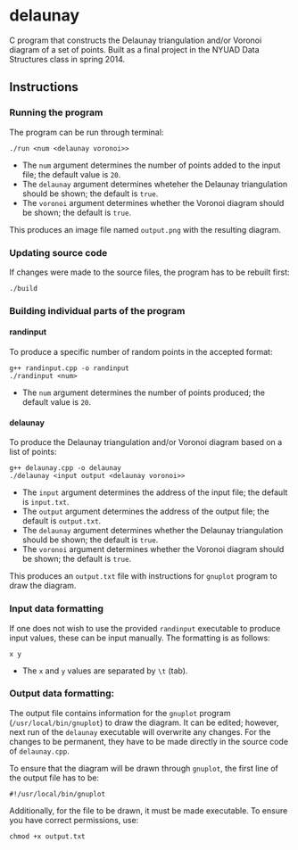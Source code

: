 # delaunay
C program that constructs the Delaunay triangulation and/or Voronoi diagram of a set of points. Built as a final project in the NYUAD Data Structures class in spring 2014.

## Instructions
### Running the program
The program can be run through terminal:
```
./run <num <delaunay voronoi>>
```
* The `num` argument determines the number of points added to the input file; the default value is `20`.
* The `delaunay` argument determines wheteher the Delaunay triangulation should be shown; the default is `true`.
* The `voronoi` argument determines whether the Voronoi diagram should be shown; the default is `true`.

This produces an image file named `output.png` with the resulting diagram.

### Updating source code
If changes were made to the source files, the program has to be rebuilt first:
```
./build
```

### Building individual parts of the program
#### randinput
To produce a specific number of random points in the accepted format:
```
g++ randinput.cpp -o randinput
./randinput <num>
```
* The `num` argument determines the number of points produced; the default value is `20`.

#### delaunay
To produce the Delaunay triangulation and/or Voronoi diagram based on a list of points:
```
g++ delaunay.cpp -o delaunay
./delaunay <input output <delaunay voronoi>>
```
* The `input` argument determines the address of the input file; the default is `input.txt`.
* The `output` argument determines the address of the output file; the default is `output.txt`.
* The `delaunay` argument determines whether the Delaunay triangulation should be shown; the default is `true`.
* The `voronoi` argument determines whether the Voronoi diagram should be shown; the default is `true`.

This produces an `output.txt` file with instructions for `gnuplot` program to draw the diagram.

### Input data formatting
If one does not wish to use the provided `randinput` executable to produce input values, these can be input manually. The formatting is as follows:
```
x y
```
* The `x` and `y` values are separated by `\t` (tab).


### Output data formatting:
The output file contains information for the `gnuplot` program (`/usr/local/bin/gnuplot`) to draw the diagram. It can be edited; however, next run of the `delaunay` executable will overwrite any changes. For the changes to be permanent, they have to be made directly in the source code of `delaunay.cpp`.

To ensure that the diagram will be drawn through `gnuplot`, the first line of the output file has to be:
```
#!/usr/local/bin/gnuplot
```

Additionally, for the file to be drawn, it must be made executable. To ensure you have correct permissions, use:
```
chmod +x output.txt
```